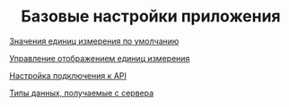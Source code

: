 <h1 align="center">Базовые настройки приложения</h1>

[Значения единиц измерения по умолчанию](../src/features/asteroids-unit-filter/config.ts)

[Управление отображением единиц измерения](../src/features/asteroids-unit-filter/config.ts)

[Настройка подключения к API](../src/shared/api/nasa/base.ts)

[Типы данных, получаемые с сервера](../src/shared/api/nasa/models.ts)
